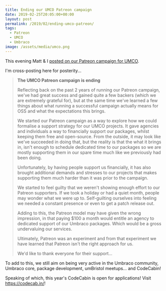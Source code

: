 ```yaml
---
title: Ending our UMCO Patreon campaign
date: 2019-02-25T20:05:00+00:00
layout: post
permalink: /2019/02/ending-umco-patreon/
tags:
  - Patreon
  - UMCO
  - Umbraco
image: /assets/media/umco.png
---
```


This evening Matt &amp; I [posted on our Patreon campaign for UMCO](https://www.patreon.com/posts/umco-patreon-is-24951765).

I'm cross-posting here for posterity...

> **The UMCO Patreon campaign is ending**
> 
> Reflecting back on the past 2 years of running our Patreon campaign, we've had great success and gained quite a few backers (which we are extremely grateful for), but at the same time we've learned a few things about what running a successful campaign actually means for OSS and what the expectations this brings.
> 
> We started our Patreon campaign as a way to explore how we could formalise a support strategy for our UMCO projects. It gave agencies and individuals a way to financially support our packages, whilst keeping them free and open-source. From the outside, it may look like we've succeeded in doing that, but the reality is that the what it brings in, isn't enough to schedule dedicated time to our packages so we are mostly supporting them in our spare time much like we previously had been doing.
> 
> Unfortunately, by having people support us financially, it has also brought additional demands and stresses to our projects that makes supporting them much harder than it was prior to the campaign.
> 
> We started to feel guilty that we weren't showing enough effort to our Patreon supporters. If we took a holiday or had a quiet month, people may wonder what we were up to. Self-guilting ourselves into feeling we needed a constant presence or even to get a patch release out.
> 
> Adding to this, the Patreon model may have given the wrong impression, in that paying $100 a month would entitle an agency to dedicated support of our Umbraco packages. Which would be a gross undervaluing our services.
> 
> Ultimately, Patreon was an experiment and from that experiment we have learned that Patreon isn't the right approach for us.
> 
> We'd like to thank everyone for their support...

To add to this, we still aim on being very active in the Umbraco community, Umbraco core, package development, umBristol meetups... and CodeCabin!

Speaking of which, this year's CodeCabin is open for applications! Visit <https://codecab.in/>!
